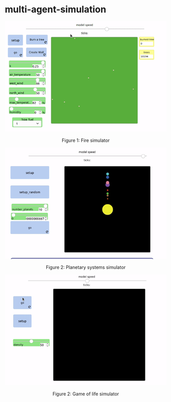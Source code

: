# multi-agent-simulation

<p align="center"> 
   <img src="videos/incendio.gif" alt="forest burnt"></img>
   <p align="center">Figure 1: Fire simulator</p>
</p>

<p align="center"> 
   <img src="videos/sistema.gif" alt="solar system"></img>
   <p align="center">Figure 2: Planetary systems simulator</p>
</p>

<p align="center"> 
   <img src="videos/game_of_life.gif" alt="Game of life"></img>
   <p align="center">Figure 2: Game of life simulator</p>
</p>